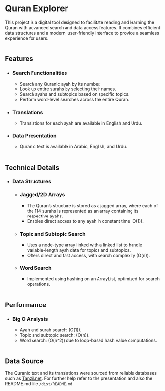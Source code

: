 # **Quran Explorer**  

This project is a digital tool designed to facilitate reading and learning the Quran with advanced search and data access features. It combines efficient data structures and a modern, user-friendly interface to provide a seamless experience for users.  
‎ 
## **Features**  

- ### **Search Functionalities**  
  - Search any Quranic ayah by its number.  
  - Look up entire surahs by selecting their names.  
  - Search ayahs and subtopics based on specific topics.  
  - Perform word-level searches across the entire Quran.  

- ### **Translations**  
  - Translations for each ayah are available in English and Urdu.  

- ### **Data Presentation**  
  - Quranic text is available in Arabic, English, and Urdu.    
‎ 
## **Technical Details**  

- ### **Data Structures**  
  - ### **Jagged/2D Arrays**  
    - The Quran’s structure is stored as a jagged array, where each of the 114 surahs is represented as an array containing its respective ayahs.  
    - Enables direct access to any ayah in constant time \(O(1)\).  

  - ### **Topic and Subtopic Search**  
    - Uses a node-type array linked with a linked list to handle variable-length ayah data for topics and subtopics.  
    - Offers direct and fast access, with search complexity \(O(n)\).  

  - ### **Word Search**  
    - Implemented using hashing on an ArrayList, optimized for search operations.    
‎ 
## **Performance**  

- ### **Big O Analysis**  
  - Ayah and surah search: \(O(1)\).  
  - Topic and subtopic search: \(O(n)\).  
  - Word search: \(O(n^2)\) due to loop-based hash value computations.    
‎ 
## **Data Source**  
The Quranic text and its translations were sourced from reliable databases such as [Tanzil.net](https://tanzil.net/download). For further help refer to the presentation and also the README.md file `/dist/README.md`
